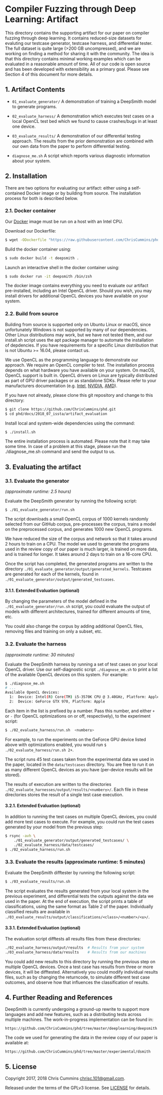 # Compiler Fuzzing through Deep Learning: Artifact

This directory contains the supporting artifact for our paper on compiler
fuzzing through deep learning. It contains reduced-size datasets for evaluting
our testcase generator, testcase harness, and differential tester. The full
dataset is quite large (>200 GB uncompressed), and we are working on finding a
method for sharing it with the community. The idea is that this directory
contains minimal working examples which can be evaluated in a reasonable amount
of time. All of our code is open source and has been developed with
extensibility as a primary goal. Please see Section 4 of this document for
more details.


## 1. Artifact Contents

 * `01_evaluate_generator/` A demonstration of training a DeepSmith model to
   generate programs.

 * `02_evaluate_harness/` A demonstration which executes test cases on a local
   OpenCL test bed which we found to cause crashes/bugs in at least one device.

 * `03_evaluate_results/` A demonstration of our differential testing approach.
   The results from the prior demonstration are combined with our own data from
   the paper to perform differential testing.

 * `diagnose_me.sh` A script which reports various diagnostic information about
 your system.


## 2. Installation

There are two options for evaluating our artifact: either using a
self-contained Docker image or by building from source. The installation
process for both is described below.


### 2.1. Docker container

Our [Docker](https://docs.docker.com/install/) image must be run on a host with
an Intel CPU.

Download our Dockerfile:

```sh
$ wget -ODockerfile "https://raw.githubusercontent.com/ChrisCummins/phd/919a535e1c4ddc0a9aea3fa610550e14423fea74/docs/2018_07_issta/artifact_evaluation/Dockerfile"
```

Build the docker container using:

```sh
$ sudo docker build -t deepsmith .
```

Launch an interactive shell in the docker container using:

```sh
$ sudo docker run -it deepsmith /bin/zsh
```

The docker image contains everything you need to evaluate our artifact
pre-installed, including an Intel OpenCL driver. Should you wish, you may
install drivers for additional OpenCL devices you have available on your system.


### 2.2. Build from source

Building from source is supported only on Ubuntu Linux or macOS, since
unfortunately Windows is not supported by many of our dependencies. Other Linux
distributions may work, but we have not tested them, and our install.sh script
uses the apt package manager to automate the installation of depdencies. If you
have requirements for a specific Linux distribution that is not Ubuntu >=
16.04, please contact us.

We use OpenCL as the programming language to demonstrate our approach. We
require an OpenCL compiler to test. The installation process depends on what
hardware you have available on your system. On macOS, OpenCL support is built
in. OpenCL drivers on Linux are typically distributed as part of GPU driver
packages or as standalone SDKs. Please refer to your manufacturers
documentation (e.g. [Intel](https://software.intel.com/en-us/intel-opencl),
[NVIDIA](http://www.nvidia.com/drivers),
[AMD](https://www.amd.com/en-us/solutions/professional/hpc/opencl)).

If you have not already, please clone this git repository and change to this
directory:

```sh
$ git clone https://github.com/ChrisCummins/phd.git
$ cd phd/docs/2018_07_issta/artifact_evaluation
```

Install local and system-wide dependencies using the command:

```sh
$ ./install.sh
```

The entire installation process is automated. Please note that it may take
some time. In case of a problem at this stage, please run the ./diagnose_me.sh
command and send the output to us.


## 3. Evaluating the artifact


### 3.1. Evaluate the generator
*(approximate runtime: 2.5 hours)*

Evaluate the DeepSmith generator by running the following script:

```
$ ./01_evaluate_generator/run.sh
```

The script downloads a small OpenCL corpus of 1000 kernels randomly selected
from our GitHub corpus, pre-processes the corpus, trains a model on the
preprocessed corpus, and generates 1000 new OpenCL programs.

We have reduced the size of the corpus and network so that it takes around 2
hours to train on a CPU. The model we used to generate the programs used in the
review copy of our paper is much larger, is trained on more data, and is trained
for longer. It takes around 2 days to train on a 16-core CPU.

Once the script has completed, the generated programs are written to the
directory `./01_evaluate_generator/output/generated_kernels`. Testcases are
generated for each of the kernels, found in
`./01_evaluate_generator/output/generated_testcases`.

#### 3.1.1. Extended Evaluation (optional)

By changing the parameters of the model defined in the
`./01_evaluate_generator/run.sh` script, you could evaluate the output of models
with different architectures, trained for different amounts of time, etc.

You could also change the corpus by adding additional OpenCL files, removing
files and training on only a subset, etc.


### 3.2. Evaluate the harness
*(approximate runtime: 30 minutes)*


Evaluate the DeepSmith harness by running a set of test cases on your local
OpenCL driver. Use our self-diagnostic script `./diagnose_me.sh` to print a list
of the available OpenCL devices on this system. For example:

```sh
$ ./diagnose_me.sh
# ...
Available OpenCL devices:
  1:  Device: Intel(R) Core(TM) i5-3570K CPU @ 3.40GHz, Platform: Apple
  2:  Device: GeForce GTX 970, Platform: Apple
```

Each item in the list is prefixed by a number. Pass this number, and either `+`
or `-` (for OpenCL optimizations on or off, respectively), to the
experiment script:

```sh
$ ./02_evaluate_harness/run.sh  <number±>
```

For example, to run the experiments on the GeForce GPU device listed above with
optimizations enabled, you would run `$ ./02_evaluate_harness/run.sh 2+`.

The script runs 45 test cases taken from the experimental data we used in the
paper, located in the `data/testcases` directory. You are free to run it on as
many different OpenCL devices as you have (per-device results will be stored).

The results of execution are written to the directories
`./02_evaluate_harnesses/output/results/<number±>/`. Each file in these
directories stores the result of a single test case execution.


#### 3.2.1. Extended Evaluation (optional)

In addition to running the test cases on multiple OpenCL devices, you could add
more test cases to execute. For example, you could run the test cases generated
by your model from the previous step:

```sh
$ rsync -avh \
    ./01_evaluate_generator/output/generated_testcases/ \
    ./02_evaluate_harness/data/testcases/
$ ./02_evaluate_harness/run.sh
```

### 3.3. Evaluate the results (approximate runtime: 5 minutes)

Evaluate the DeepSmith difftester by running the following script:

```sh
$ ./03_evaluate_results/run.sh
```

The script evaluates the results generated from your local system in the
previous experiment, and differential tests the outputs against the data we
used in the paper. At the end of execution, the script prints a table of
classifications, using the same format as Table 2 of the paper. Individually
classified results are available in
`./03_evaluate_results/output/classifications/<class>/<number>/<±>/`.


#### 3.3.1. Extended Evaluation (optional)

The evaluation script difftests all results files from these directories:

```sh
./02_evaluate_harness/output/results  # Results from your system
./03_evaluate_harness/data/results    # Results from our machines
```

You could add new results to this directory by running the previous step on 
multiple OpenCL devices. Once a test case has results from three or more
devices, it will be difftested. Alternatively you could modify individual
results files, such as by changing the returncode, to simulate different
test case outcomes, and observe how that influences the classification of
results.


## 4. Further Reading and References

DeepSmith is currently undergoing a ground-up rewrite to support more languages
and add new features, such as a distributing tests across multiple machines.
The work-in-progress implementation can be found in:

    https://github.com/ChrisCummins/phd/tree/master/deeplearning/deepsmith

The code we used for generating the data in the review copy of our paper is
available at:

    https://github.com/ChrisCummins/phd/tree/master/experimental/dsmith

## 5. License

Copyright 2017, 2018 Chris Cummins <chrisc.101@gmail.com>.

Released under the terms of the GPLv3 license. See
[LICENSE](/docs/2018_07_issta/artifact_evaluation/LICENSE) for details.
